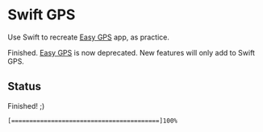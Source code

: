 Swift GPS
=========

Use Swift to recreate [Easy GPS](https://github.com/venj/Easy-GPS) app, as practice.

Finished. [Easy GPS](https://github.com/venj/Easy-GPS) is now deprecated. New features will only add to Swift GPS.

Status
------

Finished! ;)

```
[=========================================]100%
```
